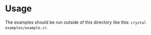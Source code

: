 # Usage

The examples should be run outside of this directory like this: `crystal examples/example.cr`.